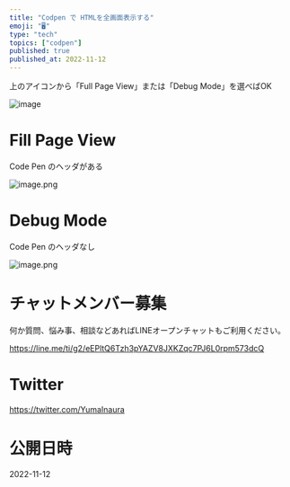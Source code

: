 ```yaml
---
title: "Codpen で HTMLを全画面表示する"
emoji: "🖥"
type: "tech"
topics: ["codpen"]
published: true
published_at: 2022-11-12
---
```


上のアイコンから「Full Page View」または「Debug Mode」を選べばOK

![image](https://user-images.githubusercontent.com/13635059/201459761-cd44dc88-7249-437e-891f-674636725eed.png)

# Fill Page View

Code Pen のヘッダがある

![image.png](https://qiita-image-store.s3.ap-northeast-1.amazonaws.com/0/89618/60e89daf-3f74-55ff-049c-35fe033eb244.png)

# Debug Mode

Code Pen のヘッダなし

![image.png](https://qiita-image-store.s3.ap-northeast-1.amazonaws.com/0/89618/68e0d6e8-2f20-f69d-b79a-1fec93c80777.png)


# チャットメンバー募集


何か質問、悩み事、相談などあればLINEオープンチャットもご利用ください。

https://line.me/ti/g2/eEPltQ6Tzh3pYAZV8JXKZqc7PJ6L0rpm573dcQ


# Twitter

https://twitter.com/YumaInaura


# 公開日時

2022-11-12
